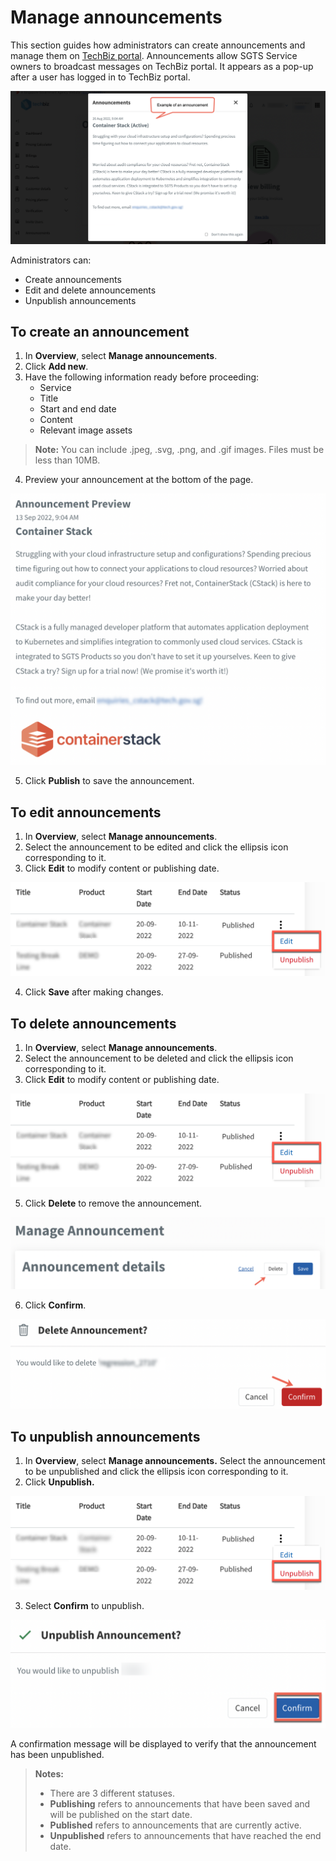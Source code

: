 # Manage announcements

This section guides how administrators can create announcements and manage them on [TechBiz portal](https://portal.techbiz.suite.gov.sg/). Announcements allow SGTS Service owners to broadcast messages on TechBiz portal. It appears as a pop-up after a user has logged in to TechBiz portal.

![Announcement Popup](images/announcement.png)

Administrators can:

- Create announcements
- Edit and delete announcements
- Unpublish announcements

## To create an announcement

1. In **Overview**, select **Manage announcements**.
2. Click **Add new**.
3. Have the following information ready before proceeding:
    - Service
    - Title
    - Start and end date
    - Content
    - Relevant image assets

> **Note:** You can include .jpeg, .svg, .png, and .gif images. Files must be less than 10MB.

4. Preview your announcement at the bottom of the page.

![Announcement Preview](images/announcement-preview.png)

5. Click **Publish** to save the announcement.

## To edit announcements

1. In **Overview**, select **Manage announcements**.
2. Select the announcement to be edited and click the ellipsis icon corresponding to it.
3. Click **Edit** to modify content or publishing date.

![Edit Announcement](images/announcement-edit.png)

4. Click **Save** after making changes.

## To delete announcements

1. In **Overview**, select **Manage announcements**.
2. Select the announcement to be deleted and click the ellipsis icon corresponding to it.
3. Click **Edit** to modify content or publishing date.

![Edit Announcement](images/announcement-edit.png)

5. Click **Delete** to remove the announcement.

![Delete Announcement](images/delete-announcements.png)

6. Click **Confirm**.

![Confirm Delete](images/delete-confirm.png)

## To unpublish announcements

1. In **Overview**, select **Manage announcements.** Select the announcement to be unpublished and click the ellipsis icon corresponding to it. 
2. Click **Unpublish.**

![Unpublish Announcement](images/unpublish-announcement.png)

3. Select **Confirm** to unpublish.

![Confirm Unpublish](images/announcement-unpublish.png)

A confirmation message will be displayed to verify that the announcement has been unpublished.

> **Notes:**
> - There are 3 different statuses.
> - **Publishing** refers to announcements that have been saved and will be published on the start date.
> - **Published** refers to announcements that are currently active.
> - **Unpublished** refers to announcements that have reached the end date.

